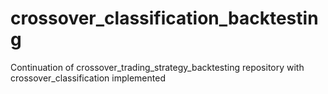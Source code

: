 # crossover_classification_backtesting
Continuation of crossover_trading_strategy_backtesting repository with crossover_classification implemented
